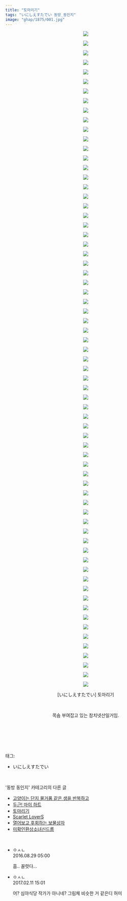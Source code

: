 ```yaml
---
title: "토마리기"
tags: "いにしえすたでい 동방_동인지"
image: "ghap/1875/001.jpg"
---
```

<div class="article">
<p style="text-align: center; clear: none; float: none;"><img src="{{ site.nasurl }}/ghap/1875/001.jpg"/></p>
<p style="text-align: center; clear: none; float: none;"><img src="{{ site.nasurl }}/ghap/1875/002.jpg"/></p>
<p style="text-align: center; clear: none; float: none;"><img src="{{ site.nasurl }}/ghap/1875/003.jpg"/></p>
<p style="text-align: center; clear: none; float: none;"><img src="{{ site.nasurl }}/ghap/1875/004.jpg"/></p>
<p style="text-align: center; clear: none; float: none;"><img src="{{ site.nasurl }}/ghap/1875/005.jpg"/></p>
<p style="text-align: center; clear: none; float: none;"><img src="{{ site.nasurl }}/ghap/1875/006.jpg"/></p>
<p style="text-align: center; clear: none; float: none;"><img src="{{ site.nasurl }}/ghap/1875/007.jpg"/></p>
<p style="text-align: center; clear: none; float: none;"><img src="{{ site.nasurl }}/ghap/1875/008.jpg"/></p>
<p style="text-align: center; clear: none; float: none;"><img src="{{ site.nasurl }}/ghap/1875/009.jpg"/></p>
<p style="text-align: center; clear: none; float: none;"><img src="{{ site.nasurl }}/ghap/1875/010.jpg"/></p>
<p style="text-align: center; clear: none; float: none;"><img src="{{ site.nasurl }}/ghap/1875/011.jpg"/></p>
<p style="text-align: center; clear: none; float: none;"><img src="{{ site.nasurl }}/ghap/1875/012.jpg"/></p>
<p style="text-align: center; clear: none; float: none;"><img src="{{ site.nasurl }}/ghap/1875/013.jpg"/></p>
<p style="text-align: center; clear: none; float: none;"><img src="{{ site.nasurl }}/ghap/1875/014.jpg"/></p>
<p style="text-align: center; clear: none; float: none;"><img src="{{ site.nasurl }}/ghap/1875/015.jpg"/></p>
<p style="text-align: center; clear: none; float: none;"><img src="{{ site.nasurl }}/ghap/1875/016.jpg"/></p>
<p style="text-align: center; clear: none; float: none;"><img src="{{ site.nasurl }}/ghap/1875/017.jpg"/></p>
<p style="text-align: center; clear: none; float: none;"><img src="{{ site.nasurl }}/ghap/1875/018.jpg"/></p>
<p style="text-align: center; clear: none; float: none;"><img src="{{ site.nasurl }}/ghap/1875/019.jpg"/></p>
<p style="text-align: center; clear: none; float: none;"><img src="{{ site.nasurl }}/ghap/1875/020.jpg"/></p>
<p style="text-align: center; clear: none; float: none;"><img src="{{ site.nasurl }}/ghap/1875/021.jpg"/></p>
<p style="text-align: center; clear: none; float: none;"><img src="{{ site.nasurl }}/ghap/1875/022.jpg"/></p>
<p style="text-align: center; clear: none; float: none;"><img src="{{ site.nasurl }}/ghap/1875/023.jpg"/></p>
<p style="text-align: center; clear: none; float: none;"><img src="{{ site.nasurl }}/ghap/1875/024.jpg"/></p>
<p style="text-align: center; clear: none; float: none;"><img src="{{ site.nasurl }}/ghap/1875/025.jpg"/></p>
<p style="text-align: center; clear: none; float: none;"><img src="{{ site.nasurl }}/ghap/1875/026.jpg"/></p>
<p style="text-align: center; clear: none; float: none;"><img src="{{ site.nasurl }}/ghap/1875/027.jpg"/></p>
<p style="text-align: center; clear: none; float: none;"><img src="{{ site.nasurl }}/ghap/1875/028.jpg"/></p>
<p style="text-align: center; clear: none; float: none;"><img src="{{ site.nasurl }}/ghap/1875/029.jpg"/></p>
<p style="text-align: center; clear: none; float: none;"><img src="{{ site.nasurl }}/ghap/1875/030.jpg"/></p>
<p style="text-align: center; clear: none; float: none;"><img src="{{ site.nasurl }}/ghap/1875/031.jpg"/></p>
<p style="text-align: center; clear: none; float: none;"><img src="{{ site.nasurl }}/ghap/1875/032.jpg"/></p>
<p style="text-align: center; clear: none; float: none;"><img src="{{ site.nasurl }}/ghap/1875/033.jpg"/></p>
<p style="text-align: center; clear: none; float: none;"><img src="{{ site.nasurl }}/ghap/1875/034.jpg"/></p>
<p style="text-align: center; clear: none; float: none;"><img src="{{ site.nasurl }}/ghap/1875/035.jpg"/></p>
<p style="text-align: center; clear: none; float: none;"><img src="{{ site.nasurl }}/ghap/1875/036.jpg"/></p>
<p style="text-align: center; clear: none; float: none;"><img src="{{ site.nasurl }}/ghap/1875/037.jpg"/></p>
<p style="text-align: center; clear: none; float: none;"><img src="{{ site.nasurl }}/ghap/1875/038.jpg"/></p>
<p style="text-align: center; clear: none; float: none;"><img src="{{ site.nasurl }}/ghap/1875/039.jpg"/></p>
<p style="text-align: center; clear: none; float: none;"><img src="{{ site.nasurl }}/ghap/1875/040.jpg"/></p>
<p style="text-align: center; clear: none; float: none;"><img src="{{ site.nasurl }}/ghap/1875/041.jpg"/></p>
<p style="text-align: center; clear: none; float: none;"><img src="{{ site.nasurl }}/ghap/1875/042.jpg"/></p>
<p style="text-align: center; clear: none; float: none;"><img src="{{ site.nasurl }}/ghap/1875/043.jpg"/></p>
<p style="text-align: center; clear: none; float: none;"><img src="{{ site.nasurl }}/ghap/1875/044.jpg"/></p>
<p style="text-align: center; clear: none; float: none;"><img src="{{ site.nasurl }}/ghap/1875/045.jpg"/></p>
<p style="text-align: center; clear: none; float: none;"><img src="{{ site.nasurl }}/ghap/1875/046.jpg"/></p>
<p style="text-align: center; clear: none; float: none;"><img src="{{ site.nasurl }}/ghap/1875/047.jpg"/></p>
<p style="text-align: center; clear: none; float: none;"><img src="{{ site.nasurl }}/ghap/1875/048.jpg"/></p>
<p style="text-align: center; clear: none; float: none;"><img src="{{ site.nasurl }}/ghap/1875/049.jpg"/></p>
<p style="text-align: center; clear: none; float: none;"><img src="{{ site.nasurl }}/ghap/1875/050.jpg"/></p>
<p style="text-align: center; clear: none; float: none;"><img src="{{ site.nasurl }}/ghap/1875/051.jpg"/></p>
<p style="text-align: center; clear: none; float: none;"><img src="{{ site.nasurl }}/ghap/1875/052.jpg"/></p>
<p style="text-align: center; clear: none; float: none;"><img src="{{ site.nasurl }}/ghap/1875/053.jpg"/></p>
<p style="text-align: center; clear: none; float: none;"><img src="{{ site.nasurl }}/ghap/1875/054.jpg"/></p>
<p style="text-align: center; clear: none; float: none;"><img src="{{ site.nasurl }}/ghap/1875/055.jpg"/></p>
<p style="text-align: center; clear: none; float: none;"><img src="{{ site.nasurl }}/ghap/1875/056.jpg"/></p>
<p style="text-align: center; clear: none; float: none;"><img src="{{ site.nasurl }}/ghap/1875/057.jpg"/></p>
<p style="text-align: center; clear: none; float: none;"><img src="{{ site.nasurl }}/ghap/1875/058.jpg"/></p>
<p style="text-align: center; clear: none; float: none;"><img src="{{ site.nasurl }}/ghap/1875/059.jpg"/></p>
<p style="text-align: center; clear: none; float: none;"><img src="{{ site.nasurl }}/ghap/1875/060.jpg"/></p>
<p style="text-align: center; clear: none; float: none;"><img src="{{ site.nasurl }}/ghap/1875/061.jpg"/></p>
<p style="text-align: center; clear: none; float: none;"><img src="{{ site.nasurl }}/ghap/1875/062.jpg"/></p>
<p style="text-align: center; clear: none; float: none;"><img src="{{ site.nasurl }}/ghap/1875/063.jpg"/></p>
<p style="text-align: center; clear: none; float: none;"><img src="{{ site.nasurl }}/ghap/1875/064.jpg"/></p>
<p style="text-align: center; clear: none; float: none;"><img src="{{ site.nasurl }}/ghap/1875/065.jpg"/></p>
<p style="text-align: center; clear: none; float: none;"><img src="{{ site.nasurl }}/ghap/1875/066.jpg"/></p>
<p style="text-align: center; clear: none; float: none;"><img src="{{ site.nasurl }}/ghap/1875/067.jpg"/></p>
<p style="text-align: center; clear: none; float: none;"><img src="{{ site.nasurl }}/ghap/1875/068.jpg"/></p>
<p style="text-align: center; clear: none; float: none;"><img src="{{ site.nasurl }}/ghap/1875/069.jpg"/></p>
<p style="text-align: center; clear: none; float: none;">[いにしえすたでい] 토마리기</p>
<p style="text-align: center; clear: none; float: none;"><br/></p>
<p style="text-align: center; clear: none; float: none;">목숨 부여잡고 있는 참치넷산일거임.</p>
<p style="text-align: center; clear: none; float: none;"><br/></p>
<p><br/></p>
</div><br/>
<div class="tagTrail">
<p>태그: </p>
<ul>
<li>いにしえすたでい</li>
</ul>
</div><br/>
<div class="another">
<p>'동방 동인지' 카테고리의 다른 글</p>
<ul>
<li><a href="/2016-08-27-ghap_1877">고양이는 단지 물거품 같은 생을 반복하고</a></li>
<li><a href="/2016-08-27-ghap_1876">두근! 마이 하트</a></li>
<li><a href="/2016-08-27-ghap_1875">토마리기</a></li>
<li><a href="/2016-08-27-ghap_1874">Scarlet LoverS</a></li>
<li><a href="/2016-08-27-ghap_1872">열어보고 후회하는 보물상자</a></li>
<li><a href="/2016-08-27-ghap_1871">미확인환상소녀신드롬</a></li>
</ul>
</div><br/>
<div class="cb_module cb_fluid">
<div class="cb_wrt cb_profile">
<div class="comment">
<ul>
<li class="cb_thumb_off" id="comment14792704">
<div class="cb_comment_area">
<div class="cb_info_area">
<div class="cb_section">
<span class="cb_nick_name">ㅇㅅㄴ</span>
</div>
<div class="cb_section">
<span class="cb_date">2016.08.29 05:00 </span>
</div>
</div>
<div class="cb_dsc_comment">
<p class="cb_dsc">
											흠.. 꼴렷다... 
										</p>
</div>
</div></li>
<li class="cb_thumb_off" id="comment14912731">
<div class="cb_comment_area">
<div class="cb_info_area">
<div class="cb_section">
<span class="cb_nick_name">ㅇㅅㄴ</span>
</div>
<div class="cb_section">
<span class="cb_date">2017.02.11 15:01 </span>
</div>
</div>
<div class="cb_dsc_comment">
<p class="cb_dsc">
											어? 심야식당 작가가 아니네? 그림체 비슷한 거 같은디 허미
										</p>
</div>
</div></li>
</ul>
</div>
</div><!-- commentList close -->
</div><br/>
